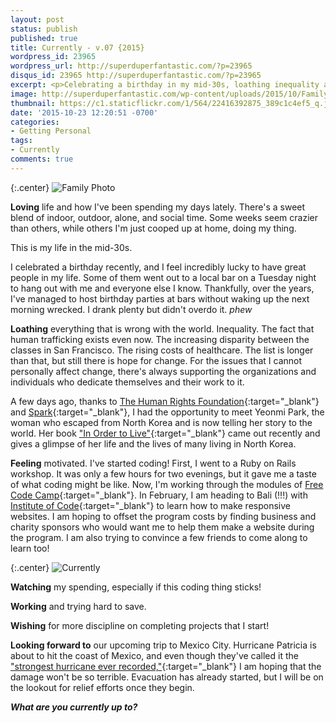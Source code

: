 ```yaml
---
layout: post
status: publish
published: true
title: Currently - v.07 {2015}
wordpress_id: 23965
wordpress_url: http://superduperfantastic.com/?p=23965
disqus_id: 23965 http://superduperfantastic.com/?p=23965
excerpt: <p>Celebrating a birthday in my mid-30s, loathing inequality across the world, and feeling motivated to learn to code.</p>
image: http://superduperfantastic.com/wp-content/uploads/2015/10/Family-Photo.jpg
thumbnail: https://c1.staticflickr.com/1/564/22416392875_389c1c4ef5_q.jpg
date: '2015-10-23 12:20:51 -0700'
categories:
- Getting Personal
tags: 
- Currently
comments: true
---
```

{:.center}
![Family Photo](http://superduperfantastic.com/wp-content/uploads/2015/10/Family-Photo.jpg)

**Loving** life and how I've been spending my days lately. There's a sweet blend of indoor, outdoor, alone, and social time. Some weeks seem crazier than others, while others I'm just cooped up at home, doing my thing.

This is my life in the mid-30s.

I celebrated a birthday recently, and I feel incredibly lucky to have great people in my life. Some of them went out to a local bar on a Tuesday night to hang out with me and everyone else I know. Thankfully, over the years, I've managed to host birthday parties at bars without waking up the next morning wrecked. I drank plenty but didn't overdo it. *phew*

**Loathing** everything that is wrong with the world. Inequality. The fact that human trafficking exists even now. The increasing disparity between the classes in San Francisco. The rising costs of healthcare. The list is longer than that, but still there is hope for change. For the issues that I cannot personally affect change, there's always supporting the organizations and individuals who dedicate themselves and their work to it.

A few days ago, thanks to [The Human Rights Foundation](http://humanrightsfoundation.org/){:target="_blank"} and [Spark](https://www.sparksf.org/){:target="_blank"}, I had the opportunity to meet Yeonmi Park, the woman who escaped from North Korea and is now telling her story to the world. Her book ["In Order to Live"](http://www.amazon.com/In-Order-Live-Journey-Freedom/dp/1594206791/ref=cm_cr_pr_product_top?ie=UTF8){:target="_blank"} came out recently and gives a glimpse of her life and the lives of many living in North Korea.

**Feeling** motivated. I've started coding! First, I went to a Ruby on Rails workshop. It was only a few hours for two evenings, but it gave me a taste of what coding might be like. Now, I'm working through the modules of [Free Code Camp](http://freecodecamp.com/){:target="_blank"}. In February, I am heading to Bali (!!!) with [Institute of Code](http://www.instituteofcode.com/){:target="_blank"} to learn how to make responsive websites. I am hoping to offset the program costs by finding business and charity sponsors who would want me to help them make a website during the program. I am also trying to convince a few friends to come along to learn too!

{:.center}
![Currently](https://c1.staticflickr.com/1/564/22416392875_389c1c4ef5_c.jpg)

**Watching** my spending, especially if this coding thing sticks!

**Working** and trying hard to save.

**Wishing** for more discipline on completing projects that I start!

**Looking forward to** our upcoming trip to Mexico City. Hurricane Patricia is about to hit the coast of Mexico, and even though they've called it the ["strongest hurricane ever recorded,"](http://www.weather.com/storms/hurricane/news/hurricane-patricia-mexico-coast){:target="_blank"} I am hoping that the damage won't be so terrible. Evacuation has already started, but I will be on the lookout for relief efforts once they begin.

_**What are you currently up to?**_
